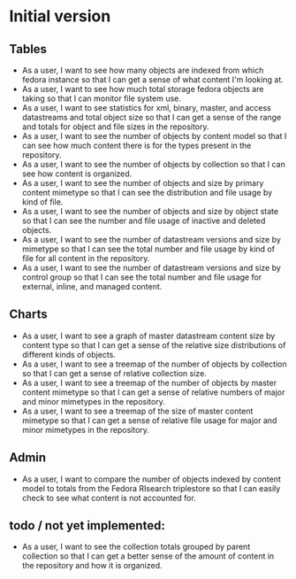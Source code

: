 # Initial version

## Tables

* As a user, I want to see how many objects are indexed from which fedora instance so that I can get a sense of what content I'm looking at.
* As a user, I want to see how much total storage fedora objects are taking so that I can monitor file system use.
* As a user, I want to see statistics for xml, binary, master, and access datastreams and total object size so that I can get a sense of
the range and totals for object and file sizes in the repository.
* As a user, I want to see the number of objects by content model so that I can see how much content there is for the types present in the repository.
* As a user, I want to see the number of objects by collection so that I can see how content is organized.
* As a user, I want to see the number of objects and size by primary content mimetype so that I can see the distribution and file usage by kind of file.
* As a user, I want to see the number of objects and size by object state so that I can see the number and file usage of inactive and deleted objects.
* As a user, I want to see the number of datastream versions and size by mimetype so that I can see the total number and file usage by kind of file for all content in the repository.
* As a user, I want to see the number of datastream versions and size by control group so that I can see the total number and file usage for external, inline, and managed content.

## Charts

* As a user, I want to see a graph of master datastream  content size by content type so that I can get a sense of the relative size distributions of different kinds of objects.
* As a user, I want to see a treemap of the number of objects by collection so that I can get a sense of relative collection size.
* As a user, I want to see a treemap of the number of objects by master content mimetype so that I can get a sense of relative numbers of major and minor mimetypes in the repository.
* As a user, I want to see a treemap of the size of master content mimetype so that I can get a sense of relative file usage for major and minor mimetypes in the repository.

## Admin

* As a user, I want to compare the number of objects indexed by content model to totals from the Fedora RIsearch triplestore so that I can easily check to see what content is not accounted for.

##  todo / not yet implemented:

* As a user, I want to see the collection totals grouped by parent collection so that I can get a better sense of the amount of content in the repository and how it is organized.